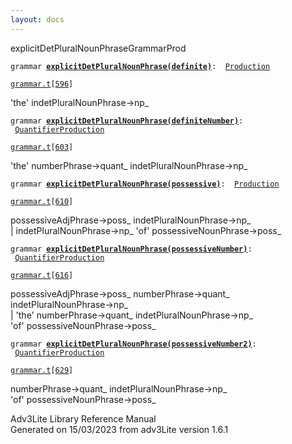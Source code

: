 ```yaml
---
layout: docs
---
```

<span class="title">explicitDetPluralNounPhrase</span><span class="type">GrammarProd</span>

`grammar `**[`explicitDetPluralNounPhrase(definite)`](../object/explicitDetPluralNounPhrase(definite).html)**` :   `[`Production`](../object/Production.html)

[`grammar.t`](../file/grammar.t.html)`[`[`596`](../source/grammar.t.html#596)`]`



'the' indetPluralNounPhrase-\>np\_  



`grammar `**[`explicitDetPluralNounPhrase(definiteNumber)`](../object/explicitDetPluralNounPhrase(definiteNumber).html)**` :   `[`QuantifierProduction`](../object/QuantifierProduction.html)

[`grammar.t`](../file/grammar.t.html)`[`[`603`](../source/grammar.t.html#603)`]`



'the' numberPhrase-\>quant\_ indetPluralNounPhrase-\>np\_  



`grammar `**[`explicitDetPluralNounPhrase(possessive)`](../object/explicitDetPluralNounPhrase(possessive).html)**` :   `[`Production`](../object/Production.html)

[`grammar.t`](../file/grammar.t.html)`[`[`610`](../source/grammar.t.html#610)`]`



possessiveAdjPhrase-\>poss\_ indetPluralNounPhrase-\>np\_  
\| indetPluralNounPhrase-\>np\_ 'of' possessiveNounPhrase-\>poss\_  



`grammar `**[`explicitDetPluralNounPhrase(possessiveNumber)`](../object/explicitDetPluralNounPhrase(possessiveNumber).html)**` :   `[`QuantifierProduction`](../object/QuantifierProduction.html)

[`grammar.t`](../file/grammar.t.html)`[`[`616`](../source/grammar.t.html#616)`]`



possessiveAdjPhrase-\>poss\_ numberPhrase-\>quant\_
indetPluralNounPhrase-\>np\_  
\| 'the' numberPhrase-\>quant\_ indetPluralNounPhrase-\>np\_  
'of' possessiveNounPhrase-\>poss\_  



`grammar `**[`explicitDetPluralNounPhrase(possessiveNumber2)`](../object/explicitDetPluralNounPhrase(possessiveNumber2).html)**` :   `[`QuantifierProduction`](../object/QuantifierProduction.html)

[`grammar.t`](../file/grammar.t.html)`[`[`629`](../source/grammar.t.html#629)`]`



numberPhrase-\>quant\_ indetPluralNounPhrase-\>np\_  
'of' possessiveNounPhrase-\>poss\_  





Adv3Lite Library Reference Manual  
Generated on 15/03/2023 from adv3Lite version 1.6.1


